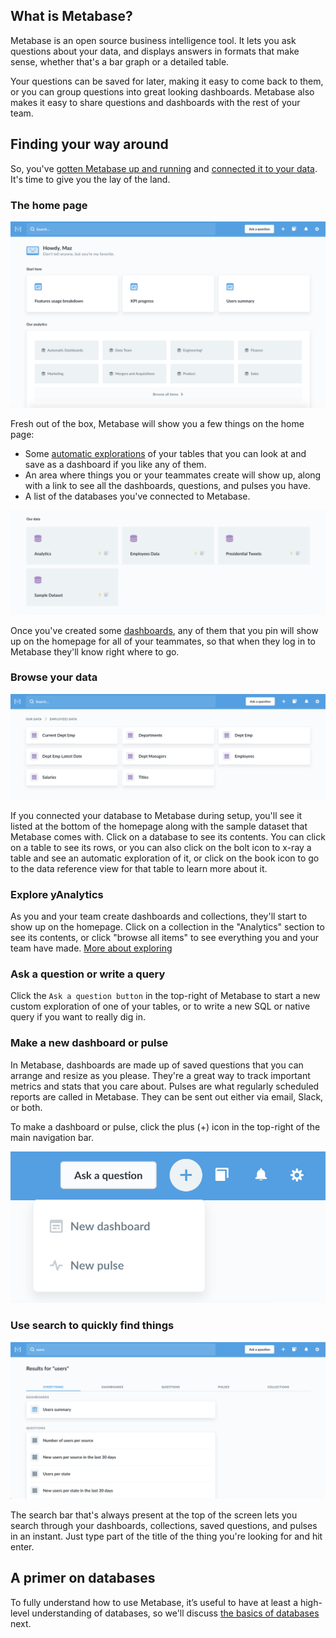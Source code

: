 ## What is Metabase?

Metabase is an open source business intelligence tool. It lets you ask questions about your data, and displays answers in formats that make sense, whether that's a bar graph or a detailed table.

Your questions can be saved for later, making it easy to come back to them, or you can group questions into great looking dashboards. Metabase also makes it easy to share questions and dashboards with the rest of your team.

## Finding your way around

So, you've [gotten Metabase up and running](../operations-guide/start.md) and [connected it to your data](../administration-guide/01-managing-databases.md). It's time to give you the lay of the land.

### The home page

![The home page](./images/metabase-homepage.png)

Fresh out of the box, Metabase will show you a few things on the home page:
* Some [automatic explorations](14-x-rays.md) of your tables that you can look at and save as a dashboard if you like any of them.
* An area where things you or your teammates create will show up, along with a link to see all the dashboards, questions, and pulses you have.
* A list of the databases you've connected to Metabase.

![Our data](./images/our-data.png)

Once you've created some [dashboards](07-dashboards.md), any of them that you pin will show up on the homepage for all of your teammates, so that when they log in to Metabase they'll know right where to go.

### Browse your data

![Browse data](./images/browse-data.png)

If you connected your database to Metabase during setup, you'll see it listed at the bottom of the homepage along with the sample dataset that Metabase comes with. Click on a database to see its contents. You can click on a table to see its rows, or you can also click on the bolt icon to x-ray a table and see an automatic exploration of it, or click on the book icon to go to the data reference view for that table to learn more about it.

### Explore yAnalytics

As you and your team create dashboards and collections, they'll start to show up on the homepage. Click on a collection in the "Analytics" section to see its contents, or click "browse all items" to see everything you and your team have made. [More about exploring](03-basic-exploration.md)

### Ask a question or write a query

Click the `Ask a question button` in the top-right of Metabase to start a new custom exploration of one of your tables, or to write a new SQL or native query if you want to really dig in.

### Make a new dashboard or pulse

In Metabase, dashboards are made up of saved questions that you can arrange and resize as you please. They're a great way to track important metrics and stats that you care about. Pulses are what regularly scheduled reports are called in Metabase. They can be sent out either via email, Slack, or both.

To make a dashboard or pulse, click the plus (+) icon in the top-right of the main navigation bar.

![Create menu](./images/create-menu.png)

### Use search to quickly find things

![Search results](./images/search-results.png)

The search bar that's always present at the top of the screen lets you search through your dashboards, collections, saved questions, and pulses in an instant. Just type part of the title of the thing you're looking for and hit enter.

## A primer on databases

To fully understand how to use Metabase, it’s useful to have at least a high-level understanding of databases, so we'll discuss [the basics of databases](02-database-basics.md) next.

